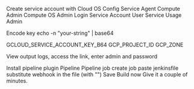 Create service account with
Cloud OS Config Service Agent
Compute Admin
Compute OS Admin Login
Service Account User
Service Usage Admin

Encode key
echo -n "your-string" | base64

GCLOUD_SERVICE_ACCOUNT_KEY_B64
GCP_PROJECT_ID
GCP_ZONE

View output logs, access the link, enter admin and password

Install pipeline plugin
Pipeline
Pipeline job
create job
paste jenkinsfile
substitute webhook in the file (with "")
Save
Build now
Give it a couple of minutes.
